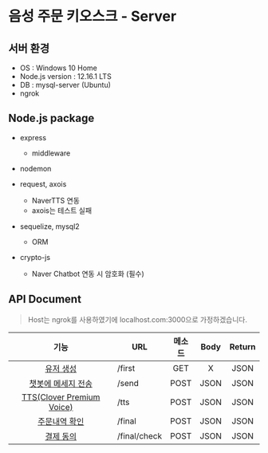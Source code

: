 # 음성 주문 키오스크 - Server

## 서버 환경

- OS : Windows 10 Home
- Node.js version : 12.16.1 LTS
- DB : mysql-server (Ubuntu)
- ngrok

## Node.js package
- express
    - middleware

 - nodemon

 - request, axois
    - NaverTTS 연동
    - axois는 테스트 실패

 - sequelize, mysql2
    - ORM

 - crypto-js
    - Naver Chatbot 연동 시 암호화 (필수)

## API Document

> Host는 ngrok를 사용하였기에 localhost.com:3000으로 가정하겠습니다.

|기능|<center>URL</center>|메소드|Body|Return|
|:----:|:------|:-----:|:---:|:---:|
|[유저 생성](https://github.com/Naver-AI-Burning-Day/server_kiosk/blob/master/Doc/UserCreate.md)|/first|GET|X|JSON|
|[챗봇에 메세지 전송](https://github.com/Naver-AI-Burning-Day/server_kiosk/blob/master/Doc/SendMessageToChatbot.md)|/send|POST|JSON|JSON|
|[TTS(Clover Premium Voice)](https://github.com/Naver-AI-Burning-Day/server_kiosk/blob/master/Doc/TTS.md)|/tts|POST|JSON|JSON|
|[주문내역 확인]()|/final|POST|JSON|JSON|
|[결제 동의]()|/final/check|POST|JSON|JSON|
